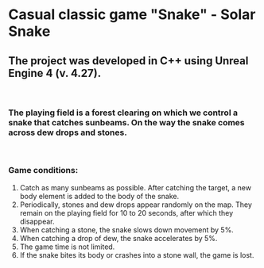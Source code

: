 # Casual classic game "Snake" - Solar Snake

## The project was developed in C++ using Unreal Engine 4 (v. 4.27).
<br>

### The playing field is a forest clearing on which we control a snake that catches sunbeams. On the way the snake comes across dew drops and stones.
<br>

### Game conditions:
1. Catch as many sunbeams as possible. After catching the target, a new body element is added to the body of the snake.
2. Periodically, stones and dew drops appear randomly on the map. They remain on the playing field for 10 to 20 seconds, after which they disappear.
3. When catching a stone, the snake slows down movement by 5%.
4. When catching a drop of dew, the snake accelerates by 5%.
5. The game time is not limited.
6. If the snake bites its body or crashes into a stone wall, the game is lost.
